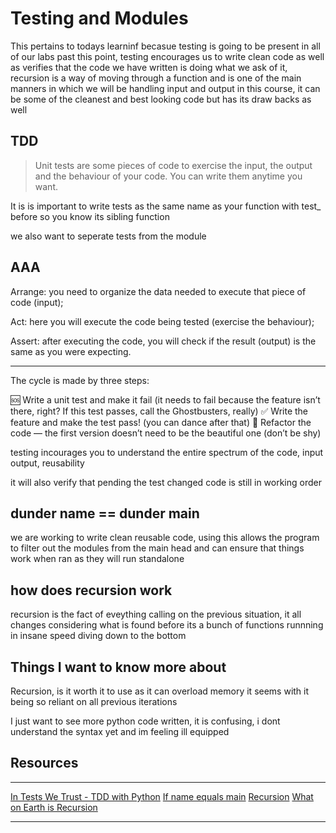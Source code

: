 # Testing and Modules

This pertains to todays learninf becasue testing is going to be present in all of our labs past this point, testing encourages us to write clean code as well as verifies that the code we have written is doing what we ask of it, recursion is a way of moving through a function and is one of the main manners in which we will be handling input and output in this course, it can be some of the cleanest and best looking code but has its draw backs as well

## TDD

> Unit tests are some pieces of code to exercise the input, the output and the behaviour of your code. You can write them anytime you want.

It is is important to write tests as the same name as your function with test_ before so you know its sibling function

we also want to seperate tests from the module

## AAA

Arrange: you need to organize the data needed to execute that piece of code (input);

Act: here you will execute the code being tested (exercise the behaviour);

Assert: after executing the code, you will check if the result (output) is the same as you were expecting.

---
The cycle is made by three steps:

🆘 Write a unit test and make it fail (it needs to fail because the feature isn’t there, right? If this test passes, call the Ghostbusters, really)
✅ Write the feature and make the test pass! (you can dance after that)
🔵 Refactor the code — the first version doesn’t need to be the beautiful one (don’t be shy)

testing incourages you to understand the entire spectrum of the code, input output, reusability

it will also verify that pending the test changed code is still in working order

## dunder name == dunder main

we are working to write clean reusable code, using this allows the program to filter out the modules from the main head and can ensure that things work when ran as they will run standalone

## how does recursion work

recursion is the fact of eveything calling on the previous situation, it all changes considering what is found before its a bunch of functions runnning in insane speed diving down to the bottom

## Things I want to know more about

Recursion, is it worth it to use as it can overload memory it seems with it being so reliant on all previous iterations

I just want to see more python code written, it is confusing, i dont understand the syntax yet and im feeling ill equipped

## Resources

---
[In Tests We Trust - TDD with Python](https://code.likeagirl.io/in-tests-we-trust-tdd-with-python-af69f47e6932)
[If name equals main](https://www.geeksforgeeks.org/what-does-the-if-__name__-__main__-do/)
[Recursion](https://www.geeksforgeeks.org/recursion/)
[What on Earth is Recursion](https://www.youtube.com/watch?v=Mv9NEXX1VHc)

---
